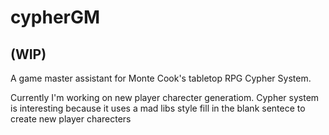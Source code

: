 # cypherGM
## (WIP)
A game master assistant for Monte Cook's tabletop RPG Cypher System. 

Currently I'm working on new player charecter generatiom. 
Cypher system is interesting because it uses a mad libs style fill in the blank sentece to create new player charecters 

